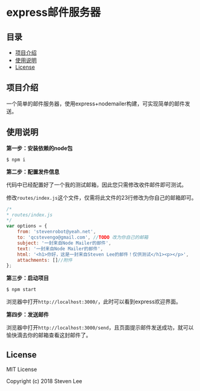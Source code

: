 # **express邮件服务器**

## 目录  
* [项目介绍](#项目介绍)  
* [使用说明](#使用说明)
* [License](#License)  



<a name="项目介绍"></a>  
## 项目介绍 
一个简单的邮件服务器，使用express+nodemailer构建，可实现简单的邮件发送。

<a name="使用说明"></a>  
## 使用说明

**第一步：安装依赖的node包**

```
$ npm i
```


**第二步：配置发件信息**

代码中已经配置好了一个我的测试邮箱，因此您只需修改收件邮件即可测试。

修改`routes/index.js`这个文件，仅需将此文件的23行修改为你自己的邮箱即可。
```js
/*
* routes/index.js
*/
var options = {
    from: 'stevenrobot@yeah.net',
    to: 'qcstevengo@gmail.com', //TODO 改为你自己的邮箱
    subject: '一封来自Node Mailer的邮件',
    text: '一封来自Node Mailer的邮件',
    html: '<h1>你好，这是一封来自Steven Lee的邮件！仅供测试</h1><p></p>',
    attachments: []//附件 
};

```
**第三步：启动项目**
```
$ npm start
```
浏览器中打开`http://localhost:3000/`，此时可以看到express欢迎界面。

**第四步：发送邮件**

浏览器中打开`http://localhost:3000/send`，且页面提示邮件发送成功，就可以愉快滴去你的邮箱查看这封邮件了。



<a name="License"></a>  
## License

MIT License

Copyright (c) 2018 Steven Lee